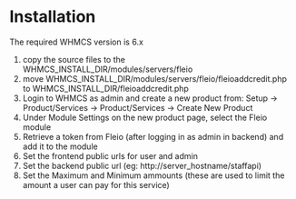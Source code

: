 Installation
============

The required WHMCS version is 6.x

1. copy the source files to the WHMCS_INSTALL_DIR/modules/servers/fleio
2. move WHMCS_INSTALL_DIR/modules/servers/fleio/fleioaddcredit.php to WHMCS_INSTALL_DIR/fleioaddcredit.php
3. Login to WHMCS as admin and create a new product from: Setup -> Product/Services -> Product/Services -> Create New Product
4. Under Module Settings on the new product page, select the Fleio module
5. Retrieve a token from Fleio (after logging in as admin in backend) and add it to the module
6. Set the frontend public urls for user and admin
7. Set the backend public url (eg: http://server_hostname/staffapi)
8. Set the Maximum and Minimum ammounts (these are used to limit the amount a user can pay for this service)